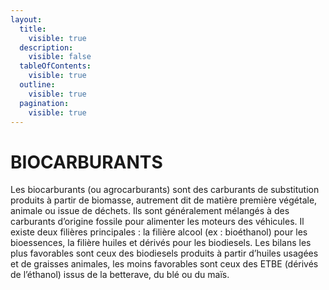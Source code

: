 ```yaml
---
layout:
  title:
    visible: true
  description:
    visible: false
  tableOfContents:
    visible: true
  outline:
    visible: true
  pagination:
    visible: true
---
```


# BIOCARBURANTS

Les biocarburants (ou agrocarburants) sont des carburants de substitution produits à partir de biomasse, autrement dit de matière première végétale, animale ou issue de déchets. Ils sont généralement mélangés à des carburants d’origine fossile pour alimenter les moteurs des véhicules. Il existe deux filières principales : la filière alcool (ex : bioéthanol) pour les bioessences, la filière huiles et dérivés pour les biodiesels. Les bilans les plus favorables sont ceux des biodiesels produits à partir d’huiles usagées et de graisses animales, les moins favorables sont ceux des ETBE (dérivés de l’éthanol) issus de la betterave, du blé ou du maïs.
